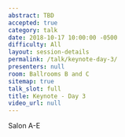 ```yaml
---
abstract: TBD
accepted: true
category: talk
date: 2018-10-17 10:00:00 -0500
difficulty: All
layout: session-details
permalink: /talk/keynote-day-3/
presenters: null
room: Ballrooms B and C
sitemap: true
talk_slot: full
title: Keynote - Day 3
video_url: null
---
```


Salon A-E
